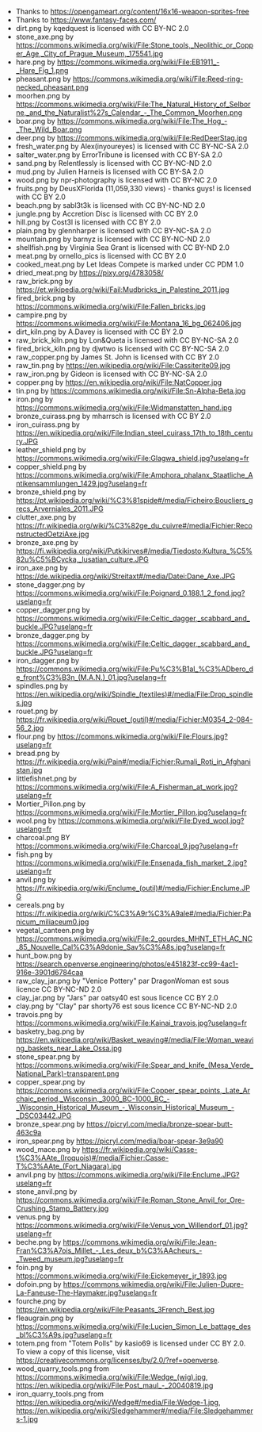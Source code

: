 * Thanks to https://opengameart.org/content/16x16-weapon-sprites-free
* Thanks to https://www.fantasy-faces.com/
* dirt.png by kqedquest is licensed with CC BY-NC 2.0
* stone_axe.png by https://commons.wikimedia.org/wiki/File:Stone_tools,_Neolithic_or_Copper_Age,_City_of_Prague_Museum,_175541.jpg
* hare.png by https://commons.wikimedia.org/wiki/File:EB1911_-_Hare_Fig_1.png
* pheasant.png by https://commons.wikimedia.org/wiki/File:Reed-ring-necked_pheasant.png
* moorhen.png by https://commons.wikimedia.org/wiki/File:The_Natural_History_of_Selborne,_and_the_Naturalist%27s_Calendar_-_The_Common_Moorhen.png
* boar.png by https://commons.wikimedia.org/wiki/File:The_Hog_-_The_Wild_Boar.png
* deer.png by https://commons.wikimedia.org/wiki/File:RedDeerStag.jpg
* fresh_water.png  by Alex(inyoureyes) is licensed with CC BY-NC-SA 2.0
* salter_water.png by ErrorTribune is licensed with CC BY-SA 2.0
* sand.png by Relentlessly is licensed with CC BY-NC-ND 2.0
* mud.png by Julien Harneis is licensed with CC BY-SA 2.0
* wood.png by npr-photography is licensed with CC BY-NC 2.0
* fruits.png by DeusXFlorida (11,059,330 views) - thanks guys! is licensed with CC BY 2.0
* beach.png by sabl3t3k is licensed with CC BY-NC-ND 2.0
* jungle.png by Accretion Disc is licensed with CC BY 2.0
* hill.png by Cost3l is licensed with CC BY 2.0
* plain.png by glennharper is licensed with CC BY-NC-SA 2.0
* mountain.png by barnyz is licensed with CC BY-NC-ND 2.0
* shellfish.png by Virginia Sea Grant is licensed with CC BY-ND 2.0
* meat.png by ornello_pics is licensed with CC BY 2.0
* cooked_meat.png by Let Ideas Compete is marked under CC PDM 1.0
* dried_meat.png by https://pixy.org/4783058/
* raw_brick.png by https://et.wikipedia.org/wiki/Fail:Mudbricks_in_Palestine_2011.jpg
* fired_brick.png by https://commons.wikimedia.org/wiki/File:Fallen_bricks.jpg
* campire.png by https://commons.wikimedia.org/wiki/File:Montana_16_bg_062406.jpg
* dirt_kiln.png by A.Davey is licensed with CC BY 2.0
* raw_brick_kiln.png by Lon&Queta is licensed with CC BY-NC-SA 2.0
* fired_brick_kiln.png by djwtwo is licensed with CC BY-NC-SA 2.0
* raw_copper.png by James St. John is licensed with CC BY 2.0
* raw_tin.png by https://en.wikipedia.org/wiki/File:Cassiterite09.jpg
* raw_iron.png by Gideon is licensed with CC BY-NC-SA 2.0
* copper.png by https://en.wikipedia.org/wiki/File:NatCopper.jpg
* tin.png by https://commons.wikimedia.org/wiki/File:Sn-Alpha-Beta.jpg
* iron.png by https://commons.wikimedia.org/wiki/File:Widmanstatten_hand.jpg
* bronze_cuirass.png by mharrsch is licensed with CC BY 2.0
* iron_cuirass.png by https://en.wikipedia.org/wiki/File:Indian_steel_cuirass_17th_to_18th_century.JPG
* leather_shield.png by https://commons.wikimedia.org/wiki/File:Glagwa_shield.jpg?uselang=fr
* copper_shield.png by https://commons.wikimedia.org/wiki/File:Amphora_phalanx_Staatliche_Antikensammlungen_1429.jpg?uselang=fr
* bronze_shield.png by https://pt.wikipedia.org/wiki/%C3%81spide#/media/Ficheiro:Boucliers_grecs_Arverniales_2011.JPG
* clutter_axe.png by https://fr.wikipedia.org/wiki/%C3%82ge_du_cuivre#/media/Fichier:ReconstructedOetziAxe.jpg
* bronze_axe.png by https://fi.wikipedia.org/wiki/Putkikirves#/media/Tiedosto:Kultura_%C5%82u%C5%BCycka,_lusatian_culture.JPG
* iron_axe.png by https://de.wikipedia.org/wiki/Streitaxt#/media/Datei:Dane_Axe.JPG
* stone_dagger.png by https://commons.wikimedia.org/wiki/File:Poignard_0.188.1_2_fond.jpg?uselang=fr
* copper_dagger.png by https://commons.wikimedia.org/wiki/File:Celtic_dagger,_scabbard_and_buckle.JPG?uselang=fr
* bronze_dagger.png by https://commons.wikimedia.org/wiki/File:Celtic_dagger,_scabbard_and_buckle.JPG?uselang=fr
* iron_dagger.png by https://commons.wikimedia.org/wiki/File:Pu%C3%B1al_%C3%ADbero_de_front%C3%B3n_(M.A.N.)_01.jpg?uselang=fr
* spindles.png by https://en.wikipedia.org/wiki/Spindle_(textiles)#/media/File:Drop_spindles.jpg
* rouet.png by https://fr.wikipedia.org/wiki/Rouet_(outil)#/media/Fichier:M0354_2-084-56_2.jpg
* flour.png by https://commons.wikimedia.org/wiki/File:Flours.jpg?uselang=fr
* bread.png by https://fr.wikipedia.org/wiki/Pain#/media/Fichier:Rumali_Roti_in_Afghanistan.jpg
* littlefishnet.png by https://commons.wikimedia.org/wiki/File:A_Fisherman_at_work.jpg?uselang=fr
* Mortier_Pillon.png by https://commons.wikimedia.org/wiki/File:Mortier_Pillon.jpg?uselang=fr
* wool.png by https://commons.wikimedia.org/wiki/File:Dyed_wool.jpg?uselang=fr
* charcoal.png BY https://commons.wikimedia.org/wiki/File:Charcoal_9.jpg?uselang=fr
* fish.png by https://commons.wikimedia.org/wiki/File:Ensenada_fish_market_2.jpg?uselang=fr
* anvil.png by https://fr.wikipedia.org/wiki/Enclume_(outil)#/media/Fichier:Enclume.JPG
* cereals.png by https://fr.wikipedia.org/wiki/C%C3%A9r%C3%A9ale#/media/Fichier:Panicum_miliaceum0.jpg
* vegetal_canteen.png by https://commons.wikimedia.org/wiki/File:2_gourdes_MHNT_ETH_AC_NC_85_Nouvelle_Cal%C3%A9donie_Sav%C3%A8s.jpg?uselang=fr
* hunt_bow.png by https://search.openverse.engineering/photos/e451823f-cc99-4ac1-916e-3901d6784caa
* raw_clay_jar.png by "Venice Pottery" par DragonWoman est sous licence CC BY-NC-ND 2.0
* clay_jar.png by "Jars" par oatsy40 est sous licence CC BY 2.0
* clay.png by "Clay" par shorty76 est sous licence CC BY-NC-ND 2.0
* travois.png by https://commons.wikimedia.org/wiki/File:Kainai_travois.jpg?uselang=fr
* basketry_bag.png by https://en.wikipedia.org/wiki/Basket_weaving#/media/File:Woman_weaving_baskets_near_Lake_Ossa.jpg
* stone_spear.png by https://commons.wikimedia.org/wiki/File:Spear_and_knife_(Mesa_Verde_National_Park)-transparent.png
* copper_spear.png by https://commons.wikimedia.org/wiki/File:Copper_spear_points,_Late_Archaic_period,_Wisconsin,_3000_BC-1000_BC_-_Wisconsin_Historical_Museum_-_Wisconsin_Historical_Museum_-_DSC03442.JPG
* bronze_spear.png by https://picryl.com/media/bronze-spear-butt-463c9a
* iron_spear.png by https://picryl.com/media/boar-spear-3e9a90
* wood_mace.png by https://fr.wikipedia.org/wiki/Casse-t%C3%AAte_(Iroquois)#/media/Fichier:Casse-T%C3%AAte_(Fort_Niagara).jpg
* anvil.png by https://commons.wikimedia.org/wiki/File:Enclume.JPG?uselang=fr
* stone_anvil.png by https://commons.wikimedia.org/wiki/File:Roman_Stone_Anvil_for_Ore-Crushing_Stamp_Battery.jpg
* venus.png by https://commons.wikimedia.org/wiki/File:Venus_von_Willendorf_01.jpg?uselang=fr
* beche.png by https://commons.wikimedia.org/wiki/File:Jean-Fran%C3%A7ois_Millet_-_Les_deux_b%C3%AAcheurs_-_Tweed_museum.jpg?uselang=fr
* foin.png by https://commons.wikimedia.org/wiki/File:Eickemeyer_jr_1893.jpg
* dofoin.png by https://commons.wikimedia.org/wiki/File:Julien-Dupre-La-Faneuse-The-Haymaker.jpg?uselang=fr
* fourche.png by https://en.wikipedia.org/wiki/File:Peasants_3French_Best.jpg
* fleaugrain.png by https://commons.wikimedia.org/wiki/File:Lucien_Simon_Le_battage_des_bl%C3%A9s.jpg?uselang=fr
* totem.png from "Totem Polls" by kasio69 is licensed under CC BY 2.0. To view a copy of this license, visit https://creativecommons.org/licenses/by/2.0/?ref=openverse.
* wood_quarry_tools.png from https://commons.wikimedia.org/wiki/File:Wedge_(wig).jpg, https://en.wikipedia.org/wiki/File:Post_maul_-_20040819.jpg
* iron_quarry_tools.png from https://en.wikipedia.org/wiki/Wedge#/media/File:Wedge-1.jpg, https://en.wikipedia.org/wiki/Sledgehammer#/media/File:Sledgehammers-1.jpg
